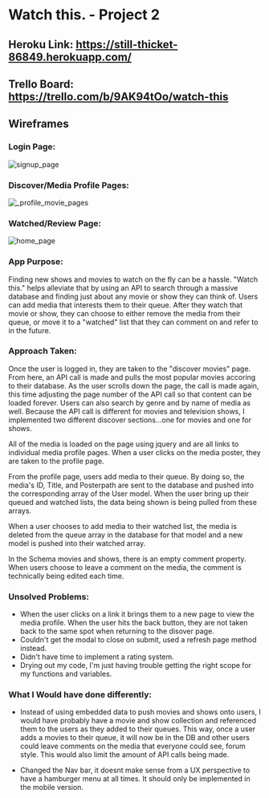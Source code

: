# Watch this. - Project 2

## Heroku Link: https://still-thicket-86849.herokuapp.com/

## Trello Board: https://trello.com/b/9AK94tOo/watch-this

## Wireframes

### Login Page:
![signup_page](https://user-images.githubusercontent.com/22715776/31916691-30c429e8-b811-11e7-8080-a1bffe12514f.png)

### Discover/Media Profile Pages:
![_profile_movie_pages](https://user-images.githubusercontent.com/22715776/31916807-b31dbf1c-b811-11e7-8e68-6479c9b2d36b.png)

### Watched/Review Page:
![home_page](https://user-images.githubusercontent.com/22715776/31916757-8672cbf6-b811-11e7-9bd2-f3aee9baa16a.png)

### App Purpose:
Finding new shows and movies to watch on the fly can be a hassle. "Watch this." helps alleviate that by using an API to search through a massive database and finding just about any movie or show they can think of. Users can add media that interests them to their queue. After they watch that movie or show, they can choose to either remove the media from their queue, or move it to a "watched" list that they can comment on and refer to in the future.

### Approach Taken:
Once the user is logged in, they are taken to the "discover movies" page. From here, an API call is made and pulls the most popular movies accoring to their database. As the user scrolls down the page, the call is made again, this time adjusting the page number of the API call so that content can be loaded forever. Users can also search by genre and by name of media as well. Because the API call is different for movies and television shows, I implemented two different discover sections...one for movies and one for shows.

All of the media is loaded on the page using jquery and are all links to individual media profile pages. When a user clicks on the media poster, they are taken to the profile page.

From the profile page, users add media to their queue. By doing so, the media's ID, Title, and Posterpath are sent to the database and pushed into the corresponding array of the User model. When the user bring up their queued and watched lists, the data being shown is being pulled from these arrays. 

When a user chooses to add media to their watched list, the media is deleted from the queue array in the database for that model and a new model is pushed into their watched array.

In the Schema movies and shows, there is an empty comment property. When users choose to leave a comment on the media, the comment is technically being edited each time.

### Unsolved Problems:
* When the user clicks on a link it brings them to a new page to view the media profile. When the user hits the back button, they are not taken back to the same spot when returning to the disover page.
* Couldn't get the modal to close on submit, used a refresh page method instead.
* Didn't have time to implement a rating system.
* Drying out my code, I'm just having trouble getting the right scope for my functions and variables.


### What I Would have done differently:
* Instead of using embedded data to push movies and shows onto users, I would have probably have a movie and show collection and referenced them to the users as they added to their queues. This way, once a user adds a movies to their queue, it will now be in the DB and other users could leave comments on the media that everyone could see, forum style. This would also limit the amount of API calls being made.

* Changed the Nav bar, it doesnt make sense from a UX perspective to have a hamburger menu at all times. It should only be implemented in the mobile version.

